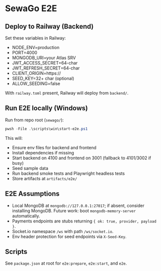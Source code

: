 # SewaGo E2E
## Deploy to Railway (Backend)

Set these variables in Railway:
- NODE_ENV=production
- PORT=4000
- MONGODB_URI=your Atlas SRV
- JWT_ACCESS_SECRET=64-char
- JWT_REFRESH_SECRET=64-char
- CLIENT_ORIGIN=https://<your-vercel-site>
- SEED_KEY=32+ char (optional)
- ALLOW_SEEDING=false

With `railway.toml` present, Railway will deploy from `backend/`.


## Run E2E locally (Windows)

Run from repo root (`sewago/`):

```powershell
pwsh -File .\scripts\win\start-e2e.ps1
```

This will:
- Ensure env files for backend and frontend
- Install dependencies if missing
- Start backend on 4100 and frontend on 3001 (fallback to 4101/3002 if busy)
- Seed sample data
- Run backend smoke tests and Playwright headless tests
- Store artifacts at `artifacts/e2e/`

## E2E Assumptions
- Local MongoDB at `mongodb://127.0.0.1:27017`; if absent, consider installing MongoDB. Future work: boot `mongodb-memory-server` automatically.
- Payments endpoints are stubs returning `{ ok: true, provider, payload }`.
- Socket.io namespace `/ws` with path `/ws/socket.io`.
- Env header protection for seed endpoints via `X-Seed-Key`.

## Scripts
See `package.json` at root for `e2e:prepare`, `e2e:start`, and `e2e`.


